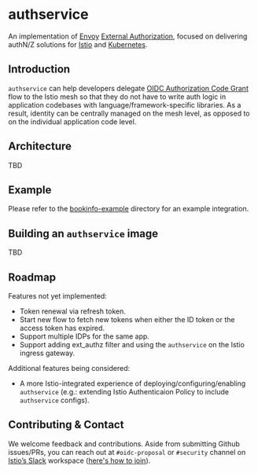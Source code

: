 # authservice
An implementation of [Envoy](https://envoyproxy.io) [External Authorization](https://www.envoyproxy.io/docs/envoy/latest/configuration/http/http_filters/ext_authz_filter), focused on delivering authN/Z solutions for [Istio](https://istio.io) and [Kubernetes](https://kubernetes.io).

## Introduction
`authservice` can help developers delegate [OIDC Authorization Code Grant](https://openid.net/specs/openid-connect-core-1_0.html#CodeFlowAuth) flow 
to the Istio mesh so that they do not have to write  auth logic in application codebases with language/framework-specific libraries. 
As a result, identity can be centrally managed on the mesh level, as opposed to on the individual application code level.

## Architecture
TBD

## Example
Please refer to the [bookinfo-example](./config) directory for an example integration. 

## Building an `authservice` image
TBD

## Roadmap
Features not yet implemented:
 - Token renewal via refresh token.
 - Start new flow to fetch new tokens when either the ID token or the access token has expired.
 - Support multiple IDPs for the same app.
 - Support adding ext_authz filter and using the `authservice` on the Istio ingress gateway.

Additional features being considered:
 - A more Istio-integrated experience of deploying/configuring/enabling `authservice` 
 (e.g.: extending Istio Authenticaion Policy to include `authservice` configs).  
 
## Contributing & Contact
We welcome feedback and contributions. Aside from submitting Github issues/PRs, you can reach out at `#oidc-proposal` 
or `#security` channel on [Istio’s Slack](https://istio.slack.com/) workspace 
([here's how to join](https://istio.io/about/community/join/)).
